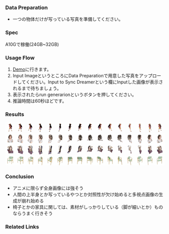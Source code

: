 ### Data Preparation
- 一つの物体だけが写っている写真を準備してください。

### Spec
A10Gで稼働(24GB~32GB)

### Usage Flow
1. [Demo](https://huggingface.co/spaces/liuyuan-pal/SyncDreamer)に行きます。
2. Input ImageというところにData Preparationで用意した写真をアップロードしてください。Input to Sync Dreamerという欄にInputした画像が表示されるまで待ちましょう。
3. 表示されたらrun generarionというボタンを押してください。
4. 推論時間は60秒ほどです。

### Results
![luffy results](results/luffy_results.png)
![biyou results](results/biyou_results.png)
![biyou2 results](results/biyou2_results.png)
![chair results](results/chair_results.png)

### Conclusion
- アニメに限らず全身画像には強そう
- 人間の上半身とか写っているやつとか対照性が欠け始めると多視点画像の生成が崩れ始める
- 椅子とかの家具に関しては、素材がしっかりしている（脚が細いとか）ものならうまく行きそう

### Related Links